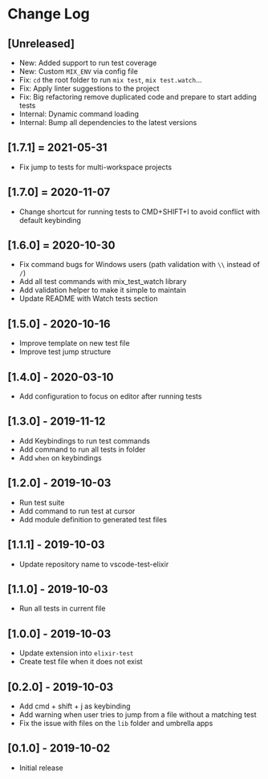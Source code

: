 # Change Log

## [Unreleased]

- New: Added support to run test coverage 
- New: Custom `MIX_ENV` via config file
- Fix: `cd` the root folder to run `mix test`, `mix test.watch`...
- Fix: Apply linter suggestions to the project
- Fix: Big refactoring remove duplicated code and prepare to start adding tests
- Internal: Dynamic command loading
- Internal: Bump all dependencies to the latest versions

## [1.7.1] = 2021-05-31

- Fix jump to tests for multi-workspace projects

## [1.7.0] = 2020-11-07

- Change shortcut for running tests to CMD+SHIFT+I to avoid conflict with default keybinding

## [1.6.0] = 2020-10-30

- Fix command bugs for Windows users (path validation with `\\` instead of `/`)
- Add all test commands with mix_test_watch library
- Add validation helper to make it simple to maintain
- Update README with Watch tests section

## [1.5.0] - 2020-10-16

- Improve template on new test file
- Improve test jump structure

## [1.4.0] - 2020-03-10

- Add configuration to focus on editor after running tests

## [1.3.0] - 2019-11-12

- Add Keybindings to run test commands
- Add command to run all tests in folder
- Add `when` on keybindings

## [1.2.0] - 2019-10-03

- Run test suite
- Add command to run test at cursor
- Add module definition to generated test files

## [1.1.1] - 2019-10-03

- Update repository name to vscode-test-elixir

## [1.1.0] - 2019-10-03

- Run all tests in current file

## [1.0.0] - 2019-10-03

- Update extension into `elixir-test`
- Create test file when it does not exist

## [0.2.0] - 2019-10-03

- Add cmd + shift + j as keybinding
- Add warning when user tries to jump from a file without a matching test
- Fix the issue with files on the `lib` folder and umbrella apps

## [0.1.0] - 2019-10-02

- Initial release
